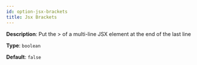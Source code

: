 ```yaml
---
id: option-jsx-brackets
title: Jsx Brackets
---
```

**Description**: Put the > of a multi-line JSX element at the end of the last line

**Type**: `boolean`

**Default**: `false`
